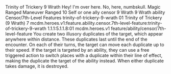 <ability>
  <name>Trinity of Trickery</name>
  <cost>9 Wrath</cost>
  <flavor>Hey! I&apos;m over here. No, here, numbskull.</flavor>
  <keywords>
    <keyword>Magic</keyword>
    <keyword>Ranged</keyword>
  </keywords>
  <type>Maneuver</type>
  <distance>Ranged 10</distance>
  <target>Self or one ally</target>
  <metadata>
    <class>censor</class>
    <cost>9 Wrath</cost>
    <cost_amount>9</cost_amount>
    <cost_resource>Wrath</cost_resource>
    <feature_type>ability</feature_type>
    <file_dpath>Censor/7th-Level Features</file_dpath>
    <item_id>trinity-of-trickery-9-wrath</item_id>
    <item_index>01</item_index>
    <item_name>Trinity of Trickery (9 Wrath)</item_name>
    <level>7</level>
    <scc>mcdm.heroes.v1:feature.ability.censor.7th-level-feature:trinity-of-trickery-9-wrath</scc>
    <scdc>1.1.1:5.1.1.8:01</scdc>
    <source>mcdm.heroes.v1</source>
    <type>feature/ability/censor/7th-level-feature</type>
  </metadata>
  <effects>
    <effect type="mundane">You create two illusory duplicates of the target, which appear anywhere within distance. These duplicates last until the end of the encounter. On each of their turns, the target can move each duplicate up to their speed. If the target is targeted by an ability, they can use a free triggered action to switch places with a duplicate within their line of effect, making the duplicate the target of the ability instead. When either duplicate takes damage, it is destroyed.</effect>
  </effects>
</ability>
